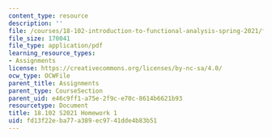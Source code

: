 ```yaml
---
content_type: resource
description: ''
file: /courses/18-102-introduction-to-functional-analysis-spring-2021/fd13f22eba77a389ec9741dde4b83b51_MIT18_102s21_hw1.pdf
file_size: 170041
file_type: application/pdf
learning_resource_types:
- Assignments
license: https://creativecommons.org/licenses/by-nc-sa/4.0/
ocw_type: OCWFile
parent_title: Assignments
parent_type: CourseSection
parent_uid: e46c9ff1-a75e-2f9c-e70c-8614b6621b93
resourcetype: Document
title: 18.102 S2021 Homework 1
uid: fd13f22e-ba77-a389-ec97-41dde4b83b51
---
```

